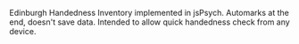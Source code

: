 Edinburgh Handedness Inventory implemented in jsPsych. Automarks at the end, doesn't save data. Intended to allow quick handedness check from any device.
